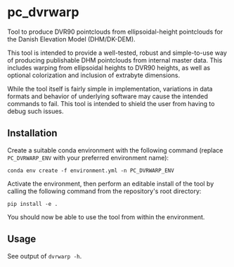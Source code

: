 # pc_dvrwarp
Tool to produce DVR90 pointclouds from ellipsoidal-height pointclouds for the
Danish Elevation Model (DHM/DK-DEM).

This tool is intended to provide a well-tested, robust and simple-to-use way
of producing publishable DHM pointclouds from internal master data. This
includes warping from ellipsoidal heights to DVR90 heights, as well as
optional colorization and inclusion of extrabyte dimensions.

While the tool itself is fairly simple in implementation, variations in data
formats and behavior of underlying software may cause the intended commands to
fail. This tool is intended to shield the user from having to debug such
issues.

## Installation
Create a suitable conda environment with the following command (replace
`PC_DVRWARP_ENV` with your preferred environment name):

```
conda env create -f environment.yml -n PC_DVRWARP_ENV
```

Activate the environment, then perform an editable install of the tool by
calling the following command from the repository's root directory:

```
pip install -e .
```

You should now be able to use the tool from within the environment.

## Usage
See output of `dvrwarp -h`.
